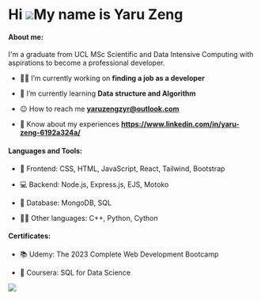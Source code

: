 Hi ![](https://user-images.githubusercontent.com/18350557/176309783-0785949b-9127-417c-8b55-ab5a4333674e.gif)My name is Yaru Zeng
=================================================================================================================================

<h4 align="left">About me: </h4>

I'm a graduate from UCL MSc Scientific and Data Intensive Computing with aspirations to become a professional developer.

- 👩‍💻 I’m currently working on **finding a job as a developer**

- 🌱 I’m currently learning **Data structure and Algorithm**

- 😉 How to reach me **yaruzengzyr@outlook.com**

- 📄 Know about my experiences **https://www.linkedin.com/in/yaru-zeng-6192a324a/**


<h4 align="left">Languages and Tools: </h4>

- 🎨 Frontend: CSS, HTML, JavaScript, React, Tailwind, Bootstrap

- 💻 Backend: Node.js, Express.js, EJS, Motoko
  
- 🔢 Database: MongoDB, SQL
  
- 👩‍💻 Other languages: C++, Python, Cython

<h4 align="left">Certificates: </h4>

- 📚 Udemy: The 2023 Complete Web Development Bootcamp

- 📖 Coursera: SQL for Data Science


<a href="http://www.github.com/YaruZeng"><img src="https://github-readme-streak-stats.herokuapp.com/?user=YaruZeng&stroke=ffffff&background=1c1917&ring=0891b2&fire=0891b2&currStreakNum=ffffff&currStreakLabel=0891b2&sideNums=ffffff&sideLabels=ffffff&dates=ffffff&hide_border=true" /></a>
